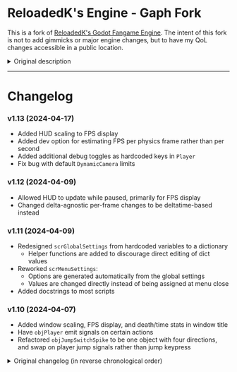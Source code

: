 # ReloadedK's Engine - Gaph Fork

This is a fork of [ReloadedK's Godot Fangame Engine](https://github.com/ReloadedK-git/ReloadedKs-Godot-Fangame-Engine).
The intent of this fork is not to add gimmicks or major engine changes, but to have my QoL changes accessible in a public location.

<details>
<summary>Original description</summary>

# ReloadedK's Godot Fangame Engine

A Godot 4.x fangame engine, created by ReloadedK.

Project started with Godot v4.0.2, which can be adquired at https://godotengine.org/

You can check the [engine's documentation](https://github.com/ReloadedK-git/ReloadedKs-Godot-Fangame-Engine-Docs/blob/main/00_start.md).
</details>

---

# Changelog

### v1.13 (2024-04-17)

* Added HUD scaling to FPS display
* Added dev option for estimating FPS per physics frame rather than per second
* Added additional debug toggles as hardcoded keys in `Player`
* Fix bug with default `DynamicCamera` limits

### v1.12 (2024-04-09)

* Allowed HUD to update while paused, primarily for FPS display
* Changed delta-agnostic per-frame changes to be deltatime-based instead

### v1.11 (2024-04-09)

* Redesigned `scrGlobalSettings` from hardcoded variables to a dictionary
    * Helper functions are added to discourage direct editing of dict values
* Reworked `scrMenuSettings`:
    * Options are generated automatically from the global settings
    * Values are changed directly instead of being assigned at menu close
* Added docstrings to most scripts

### v1.10 (2024-04-07)

* Added window scaling, FPS display, and death/time stats in window title
* Have `objPlayer` emit signals on certain actions
* Refactored `objJumpSwitchSpike` to be one object with four directions, and swap on player jump signals rather than jump keypress

<details>
<summary>Original changelog (in reverse chronological order)</summary>

# Change-log
### v1.9 (01-02-24)

* Fixed small visual bug for ***objLaserDynamic***.
* Added sprite for ***objFadingBlock*** which acts as a visual indicator.
* Added a "sound_stop" function to the sound manager.
* Minor changes to ***rMenuFiles*** (mostly sfx related).
* Camera scrolling for ***rMenuSettings*** and ***rMenuControls*** is now handled automatically.
* Changed ***objCollectableItem*** to work with the updated item saving system.
* Older savefiles are now compatible with newer ones.
* Changed the way items/collectables are handled.
* Items/collectables will remain "collected" even when changing rooms, but a save still needs to be performed to store them permanently.
* Changed ***scrGlobalGame*** to accomodate the new items/collectables and pause system.
* Added support for multiple pause menus/screens.
* Updated ***objPauseMenuMain***.
* Added ***objPauseMenuItems*** and ***objPauseItem***.
* Added support for title screens.
* Added new ***rTitle*** room.

### v1.8 (09-01-24)

* Added a new main menu room.
* Separated menus based on their individual functions (main menu, file selection menu, options menu, controls menu).
* Added a time and death counter for each file.
* Changed the text displayed on the file menu's options.
* Made visual changes to ***rRoomSelection***.
* Locked background scenes for some rooms, including menus.
* Added a new testing room ***rTestingRoom04***.
* Made small tweaks to ***objPlayer*** to make vertical speeds more accurate to traditional fangame physics (credits to RndGuy).
* ***objSavePoint*** now uses its entire 32x32p sprite as a collision area for bullets.
* Added a new background, shader, sound effect and sprites.
* Optimized several collision checking nodes.
* Added a new collision check for ***objPlayer*** (for sheep blocks).
* Optimized the way ***objWater***, ***objTrigger*** and ***objMultiTrigger*** works.
* Removed ***sprWater*** and ***sprTrigger***, since they were no longer necessary.
* Removed script for ***objWater***.
* Checked the "local to scene" property for ***objWater***, ***objTrigger***, ***objMultiTrigger*** and ***objSignProximity***.
* Added several block-based gimmicks (***objFadingBlock, objBouncyBlock, objSpikeBlock***, ***objSheepBlocks***).
* Added manual zooming to ***objCameraDynamic*** and ***objCameraFixed***.
* Added ***objCollisionDialogSpawner***.
* Added extra dialog scene for ***objCollisionDialogSpawner***.
* Made changes to ***scrGlobalGame*** and ***scrPauseMenu*** due to the new dialog spawner.
* Updated licenses and credits.

### v1.7 (24-12-23)

* Added multi-trigger system.
* Added a simpler, collision activated text sign.
* Modified ***objHUD*** and added a notification popup when finding items or collectables.
* Cameras and HUD can be scaled now.
* Added raycast-based lasers (static and dynamic).
* Very minor edits to ***objPlayer***
* Fixed a major bug with ***objCollectableItem***, and slightly changed the way it works due to ***objHUD***'s updates.
* ***objBackgroundMenus*** now uses a scroll shader.
* Both ***objCameraDynamic*** and ***objCameraFixed*** have been updated to work with the new camera zoom scaling.
* Changed the font for the triggers and made the text easier to read.
* Added extra settings to the settings menu (Camera Zoom and HUD Scaling).
* Updated the settings and controls menu to allow for infinite options, alongside visual improvements.
* Camera zoom is now 1x by default.
* Added new rooms (***rRoomSelection***, ***rTestRoom03***).
* Minor updates to several objects.

### v1.6 (07-12-23)

* Engine ported to Godot v4.2 while maintaining compatibility with older versions.
* Modified ***objPlayer***. The xscale variable is now a boolean instead of a float. The function ***set_first_time_saving()*** is called from ***_physics_process()*** due to v4.2's changes.
* Jump particles generated from the player now use a timer to free themselves.
* Save points don't autostart their timers by default.
* Renamed some variables for ***objInvisibleBlock*** so they don't conflict with engine variable names.
* Modified ***objWarp***'s script to be compatible with v4.2.
* ***objHUD***'s debug mode mouse pointer now follows ***objPlayer***'s xscale, and is compatible with v4.2.
* Modified ***scrGlobalGame*** to work with v4.2.
* ***scrSettingsMenu*** now shows "Reset to Defaults" instead of "Reset".
* FileSystem folders are now colored.

### v1.5 (24-10-23)

* Small fix for the player script. The input for the controller stick doesn't need to go all the way to get detected.

### v1.4 (23-10-23)

* Numpad arrows and controller stick can be used to control the player or interact with different objects, if the setting is toggled on.
* Added an "extra keys" option in the settings menu.
* Added extra functionality to the player (movement, walljumping) and dialog sign (interaction).
* Added extra actions in the input map.

### v1.3 (30-09-23)

* Changed ***objInvisibleBlock***.
* Slightly reduced volume for ***sndBlockChange***.

### v1.2 (09-09-23)

* Window position is kept when switching from windowed to fullscreen mode.

### v1.1 (10-07-23)

* Updated to work with Godot 4.1.
* Changed default renderer to ***Compatibility***.
* Changed ***objMovingPlatform*** and ***objMovingBlock***.
* Minor change to ***objHUD***.

### v1.0 (09-07-23)

* Initial release.

</details>
